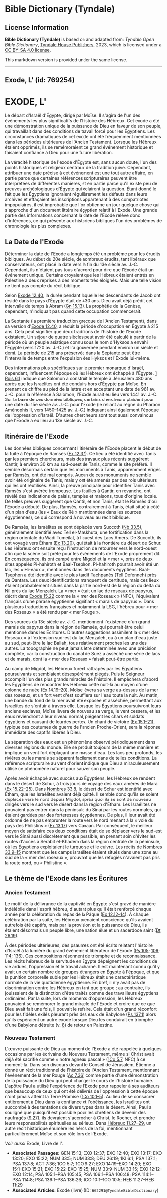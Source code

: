 # Bible Dictionary (Tyndale)

## License Information

**Bible Dictionary (Tyndale)** is based on and adapted from: _Tyndale Open Bible Dictionary_, [Tyndale House Publishers](https://tyndaleopenresources.com/), 2023, which is licensed under a [CC BY-SA 4.0 license](https://creativecommons.org/licenses/by-sa/4.0/legalcode.en).

This markdown version is provided under the same license.



--------------------------------

## Exode, L' (id: 769254)

EXODE, L'
=========

Le départ d'Israël d'Égypte, dirigé par Moïse. Il s'agira de l'un des événements les plus significatifs de l'histoire des Hébreux. Cet exode a été une démonstration unique de la puissance de Dieu en faveur de son peuple, qui travaillait dans des conditions de travail forcé pour les Égyptiens. Les circonstances dramatiques de cet exode ont été fréquemment mentionnées dans les périodes ultérieures de l'Ancien Testament. Lorsque les Hébreux étaient opprimés, ils se remémoraient ce grand événement historique et faisaient confiance à Dieu pour une future libération.

La véracité historique de l'exode d'Égypte est, sans aucun doute, l'un des points historiques et religieux centraux de la tradition juive. Cependant, attribuer une date précise à cet événement est une tout autre affaire, en partie parce que certaines références scripturaires peuvent être interprétées de différentes manières, et en partie parce qu'il existe peu de preuves archéologiques d'Égypte qui éclairent la question. Étant donné le fait que les Égyptiens ignoraient régulièrement les défauts dans leurs archives et effaçaient les inscriptions appartenant à des compatriotes impopulaires, il est improbable que l'on obtienne un jour quelque chose qui s'approche d'un document littéraire égyptien relatif à l'Exode. Une grande partie des informations concernant la date de l'Exode relève donc d'inférences, ce qui présente aux historiens bibliques l'un des problèmes de chronologie les plus complexes.

La Date de l'Exode
------------------

Déterminer la date de l'Exode a longtemps été un problème pour les érudits bibliques. Au début du 20e siècle, de nombreux érudits, tant libéraux que conservateurs, ont placé la date vers la fin du 13e siècle av. J.‑C. Cependant, ils n'étaient pas tous d'accord pour dire que l'Exode était un événement unique. Certains croyaient que les Hébreux étaient entrés en Palestine à deux reprises à des moments très éloignés. Mais une telle vision ne tient pas compte du récit biblique.

Selon [Exode 12\.40](https://ref.ly/Exod12:40), la durée pendant laquelle les descendants de Jacob ont résidé dans le pays d'Égypte était de 430 ans. Dieu avait déjà prédit cet intervalle de temps à Abram ([Gn 15\.13](https://ref.ly/Gen15:13)). La prophétie de la Genèse, cependant, n'indiquait pas quand cette occupation commencerait.

La Septante (la première traduction grecque de l'Ancien Testament), dans sa version d'[Exode 12\.40](https://ref.ly/Exod12:40), a réduit la période d'occupation en Égypte à 215 ans. Cela peut signifier que deux traditions de l'histoire de l'Exode existaient. Un séjour de quatre siècles peut avoir été calculé à partir de la période où un peuple asiatique connu sous le nom d'Hyksos a envahi l'Égypte (vers 1720 av. J.‑C.) et l'a gouvernée pendant environ un siècle et demi. La période de 215 ans préservée dans la Septante peut être l'intervalle de temps entre l'expulsion des Hyksos et l'Exode lui\-même.

Des informations plus spécifiques sur le premier monarque d'Israël, cependant, influencent l'époque où les Hébreux ont échappé à l'Égypte. [1 Rois 6\.1](https://ref.ly/1Kgs6:1) indique que Salomon a construit le temple à Jérusalem 480 ans après que les Israélites ont été conduits hors d'Égypte par Moïse. En prenant ce chiffre au pied de la lettre et en acceptant une date de 961 av. J.‑C. pour la référence à Salomon, l'Exode aurait eu lieu vers 1441 av. J.‑C. Sur la base de ces données bibliques, certains chercheurs plaident pour une date du 15e siècle av. J.‑C. pour l'Exode (le reliant au règne du Pharaon Aménophis II, vers 1450–1425 av. J.‑C.) indiquant ainsi également l'époque de l'oppression d'Israël. D'autres chercheurs sont tout aussi convaincus que l'Exode a eu lieu au 13e siècle av. J.‑C.

Itinéraire de l'Exode
---------------------

Les données bibliques concernant l'itinéraire de l'Exode placent le début de la fuite à l'époque de Ramsès ([Ex 12\.37](https://ref.ly/Exod12:37)). Ce lieu a été identifié avec Tanis par les premiers chercheurs, mais des travaux plus récents suggèrent Qantir, à environ 30 km au sud\-ouest de Tanis, comme le site préféré. Il semble désormais certain que les monuments à Tanis, apparemment érigés par Ramsès, ont été mal compris. Aucun de ces monuments ne semble avoir été originaire de Tanis, mais y ont été amenés par des rois ultérieurs qui les ont réutilisés. Ainsi, la preuve principale pour identifier Tanis avec Ramsès s'est avérée trompeuse. Les fouilles à Qantir, en revanche, ont révélé des indications de palais, temples et maisons, tous d'origine locale. De telles preuves suggèrent que Qantir, et non Tanis, était le Ramsès d'où l'Exode a débuté. De plus, Ramsès, contrairement à Tanis, était situé à côté d'un plan d'eau (les « Eaux de Ré » mentionnées dans les sources égyptiennes), ce qui correspond à nouveau au récit biblique.

De Ramsès, les Israélites se sont déplacés vers Succoth ([Nb 33\.5](https://ref.ly/Num33:5)), généralement identifié avec Tell el\-Maskhuta, une fortification dans la région orientale du Wadi Tumeilat, à l'ouest des Lacs Amers. De Succoth, ils ont voyagé vers Étham ([Ex 13\.20](https://ref.ly/Exod13:20)), qui était à la frontière du désert de Schur. Les Hébreux ont ensuite reçu l'instruction de retourner vers le nord\-ouest afin que la scène soit prête pour les événements de l'Exode proprement dit. En conséquence, ils ont campé entre Migdol et la « mer », près de deux sites appelés Pi\-hahiroth et Baal\-Tsephon. Pi\-hahiroth pourrait avoir été un lac, les « Hi\-eaux », mentionnés dans des documents égyptiens. Baal\-Tsephon a été identifié avec le plus tardif Tachpanès (Tell Defenneh) près de Qantara. Les deux identifications manquent de certitude, mais ces lieux étaient probablement situés dans la partie nord\-est de la région du delta du Nil près du lac Menzaleh. La « mer » était un lac de roseaux de papyrus, décrit dans [Exode 15\.22](https://ref.ly/Exod15:22) comme la « mer des Roseaux » (NFC), l'équivalent français d'une phrase égyptienne signifiant « marais de papyrus ». Dans plusieurs traductions françaises et notamment la LSG, l'hébreu pour « mer des Roseaux » a été rendu par « mer Rouge ».

Des sources du 13e siècle av. J.‑C. mentionnent l'existence d'un grand marais de papyrus dans la région de Ramsès, qui pourrait être celui mentionné dans les Écritures. D'autres suggestions assimilent la « mer des Roseaux » à l'extension sud\-est du lac Menzaleh, ou à un plan d'eau juste au sud, peut\-être le lac Ballah, tous relativement proches les uns des autres. La topographie ne peut jamais être déterminée avec une précision complète, car la construction du canal de Suez a asséché une série de lacs et de marais, dont la « mer des Roseaux » faisait peut\-être partie.

Au camp de Migdol, les Hébreux furent rattrapés par les Égyptiens poursuivants et semblaient désespérément piégés. Puis le Seigneur accomplit l'un des plus grands miracles de l'histoire. Il empêchera d'abord les Égyptiens de rencontrer les Hébreux cette nuit\-là au moyen d'une colonne de nuée ([Ex 14\.19–20](https://ref.ly/Exod14:19-Exod14:20)). Moïse lèvera sa verge au\-dessus de la mer des roseaux, et un fort vent d'est soufflera sur l'eau toute la nuit. Au matin, une bande du fond de la mer avait été exposée et asséchée, permettant aux Israélites de s'enfuir à travers elle. Lorsque les Égyptiens poursuivront leurs anciens esclaves, Moïse lèvera de nouveau sa verge, le vent cessera, et les eaux reviendront à leur niveau normal, piégeant les chars et soldats égyptiens et causant de lourdes pertes. Un chant de victoire ([Ex 15\.1–21](https://ref.ly/Exod15:1-Exod15:21)), typique des coutumes de guerre de l'ancien Proche\-Orient, sera la réponse immédiate des captifs libérés à Dieu.

La séparation des eaux est un phénomène observé périodiquement dans diverses régions du monde. Elle se produit toujours de la même manière et implique un vent fort déplaçant une masse d'eau. Les lacs peu profonds, les rivières ou les marais se séparent facilement dans de telles conditions. La référence scripturaire au vent d'orient indique que Dieu a miraculeusement utilisé ce phénomène naturel pour sauver son peuple.

Après avoir échappé avec succès aux Égyptiens, les Hébreux se rendent dans le désert de Schur, à trois jours de voyage des eaux amères de Mara ([Ex 15\.22–25](https://ref.ly/Exod15:22-Exod15:25)). Dans [Nombres 33\.8](https://ref.ly/Num33:8), le désert de Schur est identifié avec Étham, que les Israélites avaient déjà quitté. Il semble donc qu'ils se soient déplacés vers le nord depuis Migdol, après quoi ils se sont de nouveau dirigés vers le sud vers le désert dans la région d'Étham. Les Israélites ne pouvaient pas entrer dans la péninsule du Sinaï par les routes normales, qui étaient gardées par des forteresses égyptiennes. De plus, il leur avait été ordonné de ne pas emprunter la route vers le nord menant à la « voie du pays des Philistins » ([Ex 13\.17](https://ref.ly/Exod13:17)) vers Canaan. Par conséquent, le meilleur moyen de satisfaire ces deux conditions était de se déplacer vers le sud\-est vers le Sinaï aussi discrètement que possible, en prenant soin d'éviter les routes d'accès à Serabit el\-Khadem dans la région centrale de la péninsule, où les Égyptiens exploitaient le turquoise et le cuivre. Les récits de [Nombres 33\.9–15](https://ref.ly/Num33:9-Num33:15) montrent que les camps israélites étaient situés dans une zone au sud de la « mer des roseaux », prouvant que les réfugiés n'avaient pas pris la route nord, ou « Philistine ».

Le thème de l'Exode dans les Écritures
--------------------------------------

### Ancien Testament

Le motif de la délivrance de la captivité en Égypte s'est gravé de manière indélébile dans l'esprit hébreu, d'autant plus qu'il était renforcé chaque année par la célébration du repas de la Pâque ([Ex 12\.12–14](https://ref.ly/Exod12:12-Exod12:14)). À chaque célébration par la suite, les Hébreux prenaient conscience qu'ils avaient autrefois été captifs, mais par la provision et la puissance de Dieu, ils étaient désormais un peuple libre, une nation élue et un sacerdoce saint ([Dt 26\.19](https://ref.ly/Deut26:19)).

À des périodes ultérieures, des psaumes ont été écrits relatant l'histoire d'Israël à la lumière du grand événement libérateur de l'Exode ([Ps 105](https://ref.ly/Ps105:1-Ps105:45); [106](https://ref.ly/Ps106:1-Ps106:48); [114](https://ref.ly/Ps114:1-Ps114:8); [136](https://ref.ly/Ps136:1-Ps136:26)). Ces compositions résonnent de triomphe et de reconnaissance. Les récits hébreux de la servitude en Égypte dépeignent les conditions de vie ardues, l'oppression et le travail acharné. Il est maintenant connu qu'il y avait un certain nombre de groupes étrangers en Égypte à l'époque, et que la punition corporelle subie par les Hébreux était une caractéristique normale de la vie quotidienne égyptienne. En bref, il n'y avait pas de discrimination contre les Hébreux en tant que groupe ; au contraire, ils jouissaient de la distinction d'être traités comme des travailleurs égyptiens ordinaires. Par la suite, lors de moments d'oppression, les Hébreux pouvaient se remémorer le grand miracle de l'Exode et croire que ce que Dieu avait fait une fois, il pouvait le refaire. Cela était d'un grand réconfort pour les fidèles exilés pleurant près des eaux de Babylone ([Ps 137\.1](https://ref.ly/Ps137:1)) alors qu'ils espéraient un autre exode lorsque Dieu les conduirait en triomphe d'une Babylone détruite (v. [8](https://ref.ly/Ps137:8)) de retour en Palestine.

### Nouveau Testament

L'œuvre puissante de Dieu au moment de l'Exode a été rappelée à quelques occasions par les écrivains du Nouveau Testament, même si Christ avait déjà été sacrifié comme « notre agneau pascal » ([1Co 5\.7](https://ref.ly/1Cor5:7), NFC) à ce moment\-là. Dans son discours devant le Conseil de Jérusalem, Étienne a donné un récit traditionnel de l'histoire de l'Ancien Testament, mentionnant l'événement de la mer Rouge ([Ac 7\.36](https://ref.ly/Acts7:36)) comme partie d'une démonstration de la puissance du Dieu qui peut changer le cours de l'histoire humaine. L'apôtre Paul a utilisé l'expérience de l'Exode pour rappeler à ses auditeurs que beaucoup de ceux qui ont été délivrés de l'oppression à cette époque n'ont jamais atteint la Terre Promise ([1Co 10\.1–5](https://ref.ly/1Cor10:1-1Cor10:5)). Au lieu de se consacrer entièrement à Dieu dans la confiance et l'obéissance, les Israélites ont succombé à des tentations de divers types dans le désert. Ainsi, Paul a souligné que puisqu'il est possible pour les chrétiens de devenir des naufragés ([9\.27](https://ref.ly/1Cor9:27)), ils devraient s'accrocher à Christ, le Rocher, et prendre leurs responsabilités spirituelles au sérieux. Dans [Hébreux 11\.27–29](https://ref.ly/Heb11:27-Heb11:29), un autre récit historique énumère les héros de la foi, mentionnant particulièrement Moïse et son rôle lors de l'Exode.

*Voir aussi* Exode, Livre de l'.

* **Associated Passages:** GEN 15:13; EXO 12:37; EXO 12:40; EXO 13:17; EXO 13:20; EXO 15:22; NUM 33:5; NUM 33:8; DEU 26:19; 1KI 6:1; PSA 137:1; PSA 137:8; ACT 7:36; 1CO 5:7; 1CO 9:27; EXO 14:19–EXO 14:20; EXO 15:1–EXO 15:21; EXO 15:22–EXO 15:25; NUM 33:9–NUM 33:15; EXO 12:12–EXO 12:14; PSA 105:1–PSA 105:45; PSA 106:1–PSA 106:48; PSA 114:1–PSA 114:8; PSA 136:1–PSA 136:26; 1CO 10:1–1CO 10:5; HEB 11:27–HEB 11:29
* **Associated Articles:** Exode (livre) (ID: `662291@TyndaleBibleDictionary`)


